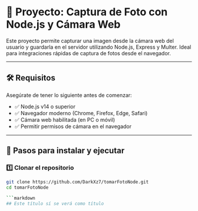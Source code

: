 # 📸 Proyecto: Captura de Foto con Node.js y Cámara Web

Este proyecto permite capturar una imagen desde la cámara web del usuario y guardarla en el servidor utilizando Node.js, Express y Multer. Ideal para integraciones rápidas de captura de fotos desde el navegador.

---

## 🛠 Requisitos

Asegúrate de tener lo siguiente antes de comenzar:

- ✅ Node.js v14 o superior  
- ✅ Navegador moderno (Chrome, Firefox, Edge, Safari)  
- ✅ Cámara web habilitada (en PC o móvil)  
- ✅ Permitir permisos de cámara en el navegador  

---

## 🚀 Pasos para instalar y ejecutar

### 1️⃣ Clonar el repositorio

```bash
git clone https://github.com/DarkXz7/tomarFotoNode.git
cd tomarFotoNode

```markdown
## Este título sí se verá como título
